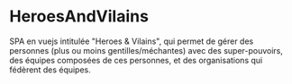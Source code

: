 # HeroesAndVilains
 SPA en vuejs intitulée "Heroes & Vilains", qui permet de gérer des personnes (plus ou moins gentilles/méchantes) avec des super-pouvoirs, des équipes composées de ces personnes, et des organisations qui fédèrent des équipes.
